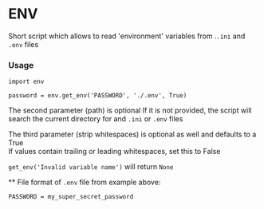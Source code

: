 # ENV 
Short script which allows to read 'environment' variables from .`.ini` and `.env` files

### Usage
```
import env

password = env.get_env('PASSWORD', './.env', True)
```

The second parameter (path) is optional
If it is not provided, the script will search the current directory for and `.ini` or `.env` files

The third parameter (strip whitespaces) is optional as well and defaults to a True  
If values contain trailing or leading whitespaces, set this to False



`get_env('Invalid variable name')` will return `None`

** File format of `.env` file from example above:
```
PASSWORD = my_super_secret_password
```